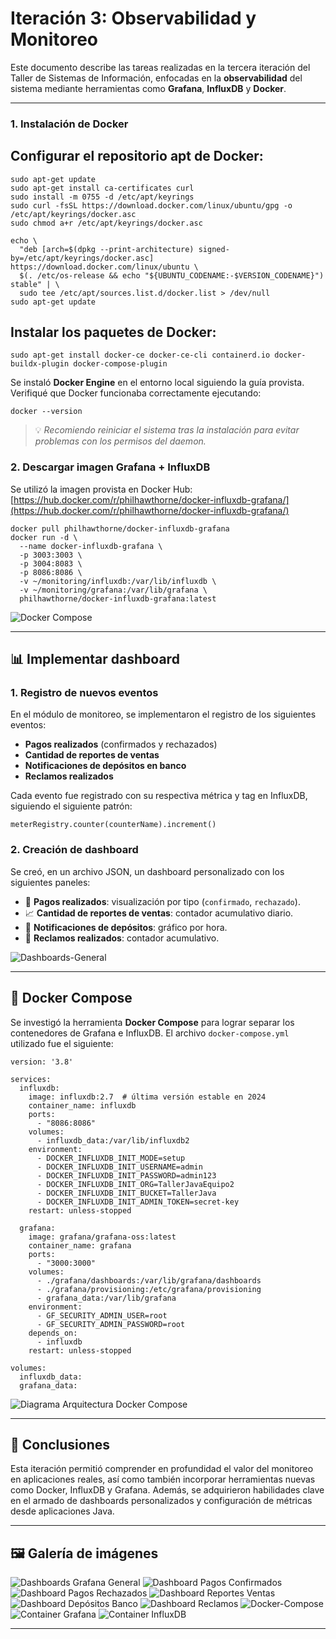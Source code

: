 
# Iteración 3: Observabilidad y Monitoreo

Este documento describe las tareas realizadas en la tercera iteración del Taller de Sistemas de Información, enfocadas en la **observabilidad** del sistema mediante herramientas como **Grafana**, **InfluxDB** y **Docker**.

---

### 1. Instalación de Docker

## Configurar el repositorio apt de Docker:

```
sudo apt-get update
sudo apt-get install ca-certificates curl
sudo install -m 0755 -d /etc/apt/keyrings
sudo curl -fsSL https://download.docker.com/linux/ubuntu/gpg -o /etc/apt/keyrings/docker.asc
sudo chmod a+r /etc/apt/keyrings/docker.asc

echo \
  "deb [arch=$(dpkg --print-architecture) signed-by=/etc/apt/keyrings/docker.asc] https://download.docker.com/linux/ubuntu \
  $(. /etc/os-release && echo "${UBUNTU_CODENAME:-$VERSION_CODENAME}") stable" | \
  sudo tee /etc/apt/sources.list.d/docker.list > /dev/null
sudo apt-get update
```
## Instalar los paquetes de Docker:

```
sudo apt-get install docker-ce docker-ce-cli containerd.io docker-buildx-plugin docker-compose-plugin
```

Se instaló **Docker Engine** en el entorno local siguiendo la guía provista. Verifiqué que Docker funcionaba correctamente ejecutando:

```
docker --version
```

> 💡 *Recomiendo reiniciar el sistema tras la instalación para evitar problemas con los permisos del daemon.*

### 2. Descargar imagen Grafana + InfluxDB

Se utilizó la imagen provista en Docker Hub:    
[https://hub.docker.com/r/philhawthorne/docker-influxdb-grafana/](https://hub.docker.com/r/philhawthorne/docker-influxdb-grafana/)

```
docker pull philhawthorne/docker-influxdb-grafana
docker run -d \
  --name docker-influxdb-grafana \
  -p 3003:3003 \
  -p 3004:8083 \
  -p 8086:8086 \
  -v ~/monitoring/influxdb:/var/lib/influxdb \
  -v ~/monitoring/grafana:/var/lib/grafana \
  philhawthorne/docker-influxdb-grafana:latest
```

![Docker Compose](https://github.com/user-attachments/assets/eeb94107-7b41-4cc1-a6b8-2abe6e58e16d)

---

## 📊 Implementar dashboard

### 1. Registro de nuevos eventos

En el módulo de monitoreo, se implementaron el registro de los siguientes eventos:

- **Pagos realizados** (confirmados y rechazados)
- **Cantidad de reportes de ventas**
- **Notificaciones de depósitos en banco**
- **Reclamos realizados**

Cada evento fue registrado con su respectiva métrica y tag en InfluxDB, siguiendo el siguiente patrón:
```
meterRegistry.counter(counterName).increment()
```

### 2. Creación de dashboard

Se creó, en un archivo JSON, un dashboard personalizado con los siguientes paneles:

- 🔄 **Pagos realizados**: visualización por tipo (`confirmado`, `rechazado`).
- 📈 **Cantidad de reportes de ventas**: contador acumulativo diario.
- 🏦 **Notificaciones de depósitos**: gráfico por hora.
- 📢 **Reclamos realizados**: contador acumulativo.

![Dashboards-General](https://github.com/user-attachments/assets/e8659108-41a2-4f27-afe3-cdbdeb2dd7da)

---

## 🐳 Docker Compose

Se investigó la herramienta **Docker Compose** para lograr separar los contenedores de Grafana e InfluxDB. El archivo `docker-compose.yml` utilizado fue el siguiente:

```
version: '3.8'

services:
  influxdb:
    image: influxdb:2.7  # última versión estable en 2024
    container_name: influxdb
    ports:
      - "8086:8086"
    volumes:
      - influxdb_data:/var/lib/influxdb2
    environment:
      - DOCKER_INFLUXDB_INIT_MODE=setup
      - DOCKER_INFLUXDB_INIT_USERNAME=admin
      - DOCKER_INFLUXDB_INIT_PASSWORD=admin123
      - DOCKER_INFLUXDB_INIT_ORG=TallerJavaEquipo2
      - DOCKER_INFLUXDB_INIT_BUCKET=TallerJava
      - DOCKER_INFLUXDB_INIT_ADMIN_TOKEN=secret-key
    restart: unless-stopped

  grafana:
    image: grafana/grafana-oss:latest
    container_name: grafana
    ports:
      - "3000:3000"
    volumes:
      - ./grafana/dashboards:/var/lib/grafana/dashboards
      - ./grafana/provisioning:/etc/grafana/provisioning
      - grafana_data:/var/lib/grafana
    environment:
      - GF_SECURITY_ADMIN_USER=root
      - GF_SECURITY_ADMIN_PASSWORD=root
    depends_on:
      - influxdb
    restart: unless-stopped

volumes:
  influxdb_data:
  grafana_data:
```
![Diagrama Arquitectura Docker Compose](https://github.com/user-attachments/assets/8add2b84-fed1-4cc8-be0d-0e863e6cd976)

---

## 📌 Conclusiones

Esta iteración permitió comprender en profundidad el valor del monitoreo en aplicaciones reales, así como también incorporar herramientas nuevas como Docker, InfluxDB y Grafana. Además, se adquirieron habilidades clave en el armado de dashboards personalizados y configuración de métricas desde aplicaciones Java.

---

## 🖼️ Galería de imágenes

![Dashboards Grafana General](https://github.com/user-attachments/assets/6292077b-fef6-402c-8715-618bcc8a90b0)
![Dashboard Pagos Confirmados](https://github.com/user-attachments/assets/184a8f40-4ab9-4ea1-9ce6-3b3e08b511e0)
![Dashboard Pagos Rechazados](https://github.com/user-attachments/assets/a5486e50-320f-45da-b48e-a52cb5629e89)
![Dashboard Reportes Ventas](https://github.com/user-attachments/assets/38b51b98-de50-44bb-94d2-6fe6c07007a3)
![Dashboard Depósitos Banco](https://github.com/user-attachments/assets/2d236a38-ddfa-4f9a-a195-50e9c86d52dd)
![Dashboard Reclamos](https://github.com/user-attachments/assets/3fe11d08-4c5d-4f6c-a8c1-f2bd0fbcd3eb)
![Docker-Compose](https://github.com/user-attachments/assets/2575e946-5507-49c5-ae8f-a4295868098e)
![Container Grafana](https://github.com/user-attachments/assets/d1e85928-293c-41cf-ab33-2f74e56c1c12)
![Container InfluxDB](https://github.com/user-attachments/assets/144a3d41-0f21-4a01-adc2-b509b8a8fd17)

---

